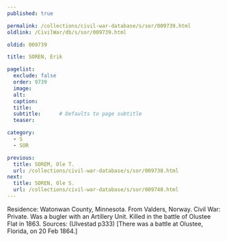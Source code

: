 ```yaml
---
published: true

permalink: /collections/civil-war-database/s/sor/009739.html
oldlink: /CivilWar/db/s/sor/009739.html

oldid: 009739

title: SOREN, Erik

pagelist:
  exclude: false
  order: 9739
  image: 
  alt:
  caption:
  title:
  subtitle:      # Defaults to page subtitle
  teaser:

category: 
  - S 
  - SOR

previous:
  title: SOREM, Ole T.
  url: /collections/civil-war-database/s/sor/009738.html  
next:
  title: SOREN, Ole S.
  url: /collections/civil-war-database/s/sor/009740.html   
---
```

Residence: Watonwan County, Minnesota. From Valders, Norway. Civil War: Private. Was a bugler with an Artillery Unit. Killed in the battle of Olustee Flat in 1863. Sources: (Ulvestad p333) [There was a battle at Olustee, Florida, on 20 Feb 1864.]